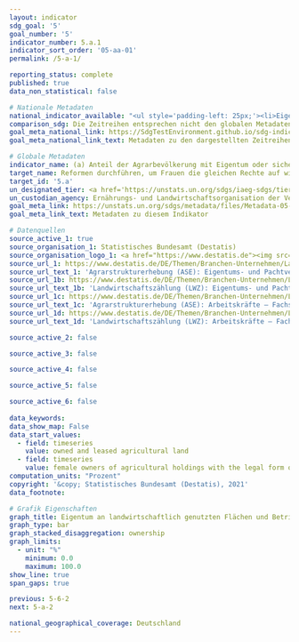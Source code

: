```yaml
---
layout: indicator    
sdg_goal: '5'    
goal_number: '5'    
indicator_number: 5.a.1    
indicator_sort_order: '05-aa-01'    
permalink: /5-a-1/    

reporting_status: complete    
published: true    
data_non_statistical: false    

# Nationale Metadaten    
national_indicator_available: "<ul style='padding-left: 25px;'><li>Eigene und gepachtete landwirtschaftlich genutzte Flächen</li> <li> Weibliche Inhaber landwirtschaftlicher Betriebe der Rechtsform Einzelunternehmen</li> <li> Betriebe der Rechtsform Einzelunternehmen</li></ul>"    
comparison_sdg: Die Zeitreihen entsprechen nicht den globalen Metadaten, bieten aber zusätzliche Informationen.    
goal_meta_national_link: https://SdgTestEnvironment.github.io/sdg-indicators/public/MetaDe/5.a.1.pdf    
goal_meta_national_link_text: Metadaten zu den dargestellten Zeitreihen    

# Globale Metadaten    
indicator_name: (a) Anteil der Agrarbevölkerung mit Eigentum oder sicheren Rechten an landwirtschaftlichen Flächen, nach Geschlecht und (b) Frauenanteil unter den Eigentümern oder Rechteinhabern landwirtschaftlicher Flächen, nach Art der Nutzungs- und Besitzrechte    
target_name: Reformen durchführen, um Frauen die gleichen Rechte auf wirtschaftliche Ressourcen sowie Zugang zu Grundeigentum und zur Verfügungsgewalt über Grund und Boden und sonstige Vermögensformen, zu Finanzdienstleistungen, Erbschaften und natürlichen Ressourcen zu verschaffen, im Einklang mit den nationalen Rechtsvorschriften    
target_id: '5.a'    
un_designated_tier: <a href='https://unstats.un.org/sdgs/iaeg-sdgs/tier-classification/' title='Klicken Sie hier um weitere Informationen zur UN-Tier-Klassifikation zu erhalten.'  target='_blank'>Tier II</a>    
un_custodian_agency: Ernährungs- und Landwirtschaftsorganisation der Vereinten Nationen (FAO)    
goal_meta_link: https://unstats.un.org/sdgs/metadata/files/Metadata-05-0a-01.pdf    
goal_meta_link_text: Metadaten zu diesem Indikator        

# Datenquellen
source_active_1: true
source_organisation_1: Statistisches Bundesamt (Destatis)
source_organisation_logo_1: <a href="https://www.destatis.de"><img src="https://g205sdgs.github.io/sdg-indicators/public/OrgImgDe/destatis.png" alt="Logo destatis" style="height:60px; width:148px"/></a>
source_url_1: https://www.destatis.de/DE/Themen/Branchen-Unternehmen/Landwirtschaft-Forstwirtschaft-Fischerei/Landwirtschaftliche-Betriebe/_inhalt.html#sprg239572
source_url_text_1: 'Agrarstrukturerhebung (ASE): Eigentums- und Pachtverhältnisse – Fachserie 3, Reihe 2.1.6'
source_url_1b: https://www.destatis.de/DE/Themen/Branchen-Unternehmen/Landwirtschaft-Forstwirtschaft-Fischerei/Landwirtschaftliche-Betriebe/_inhalt.html#sprg239572
source_url_text_1b: 'Landwirtschaftszählung (LWZ): Eigentums- und Pachtverhältnisse – Fachserie 3, Heft 3'
source_url_1c: https://www.destatis.de/DE/Themen/Branchen-Unternehmen/Landwirtschaft-Forstwirtschaft-Fischerei/Landwirtschaftliche-Betriebe/_inhalt.html#sprg239572
source_url_text_1c: 'Agrarstrukturerhebung (ASE): Arbeitskräfte – Fachserie 3, Reihe 2.1.8'
source_url_1d: https://www.destatis.de/DE/Themen/Branchen-Unternehmen/Landwirtschaft-Forstwirtschaft-Fischerei/Landwirtschaftliche-Betriebe/_inhalt.html#sprg239572
source_url_text_1d: 'Landwirtschaftszählung (LWZ): Arbeitskräfte – Fachserie 3, Heft 2'

source_active_2: false

source_active_3: false

source_active_4: false

source_active_5: false

source_active_6: false
    
data_keywords:     
data_show_map: False    
data_start_values: 
  - field: timeseries
    value: owned and leased agricultural land
  - field: timeseries
    value: female owners of agricultural holdings with the legal form of a sole proprietorship    
computation_units: "Prozent"    
copyright: '&copy; Statistisches Bundesamt (Destatis), 2021'    
data_footnote:     

# Grafik Eigenschaften    
graph_title: Eigentum an landwirtschaftlich genutzten Flächen und Betrieben    
graph_type: bar
graph_stacked_disaggregation: ownership    
graph_limits:
  - unit: "%"
    minimum: 0.0
    maximum: 100.0
show_line: true
span_gaps: true    

previous: 5-6-2    
next: 5-a-2    

national_geographical_coverage: Deutschland    
---
```


<span></span>